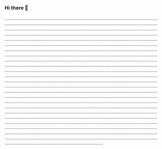 ### Hi there 👋

................................................................................................................................................................................................................................................................................................................................................................................................................................................................................................................................................................................................................................................................................................................................................................................................................................................................................................................................................................................................................................................................................................................................................................................................................................................................................................................................................................................................................................................................................................................................................................................................................................................................................................................................................................................................................................................................................................................................................................................................................................................................................................................................................................................................................................................................................................................................................................................................................................................................................................................................................................................................................................................................................................................................................................................................................................................................................................................................................................................................................................................................................................................................................................................